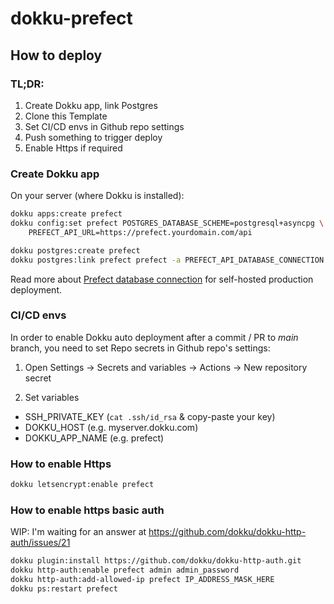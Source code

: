 # dokku-prefect

## How to deploy

### TL;DR:

1. Create Dokku app, link Postgres
2. Clone this Template
3. Set CI/CD envs in Github repo settings
4. Push something to trigger deploy
5. Enable Https if required

### Create Dokku app

On your server (where Dokku is installed):
``` sh
dokku apps:create prefect
dokku config:set prefect POSTGRES_DATABASE_SCHEME=postgresql+asyncpg \
    PREFECT_API_URL=https://prefect.yourdomain.com/api

dokku postgres:create prefect
dokku postgres:link prefect prefect -a PREFECT_API_DATABASE_CONNECTION
```

Read more about [Prefect database connection](https://docs.prefect.io/latest/host/#configuring-a-postgresql-database) for self-hosted production deployment.

### CI/CD envs

In order to enable Dokku auto deployment after a commit / PR to _main_ branch, you need to set Repo secrets in Github repo's settings:

1. Open
Settings -> Secrets and variables -> Actions -> New repository secret

2. Set variables
- SSH_PRIVATE_KEY (`cat .ssh/id_rsa` & copy-paste your key)
- DOKKU_HOST  (e.g. myserver.dokku.com)
- DOKKU_APP_NAME (e.g. prefect)


### How to enable Https

``` sh
dokku letsencrypt:enable prefect
```

### How to enable https basic auth

WIP: I'm waiting for an answer at https://github.com/dokku/dokku-http-auth/issues/21

``` sh
dokku plugin:install https://github.com/dokku/dokku-http-auth.git
dokku http-auth:enable prefect admin admin_password
dokku http-auth:add-allowed-ip prefect IP_ADDRESS_MASK_HERE
dokku ps:restart prefect
```